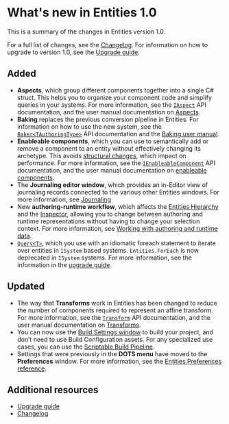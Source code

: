 # What's new in Entities 1.0

This is a summary of the changes in Entities version 1.0.

For a full list of changes, see the [Changelog](xref:changelog). For information on how to upgrade to version 1.0, see the [Upgrade guide](upgrade-guide.md).

## Added

* **Aspects**, which group different components together into a single C# struct. This helps you to organize your component code and simplify queries in your systems. For more information, see the [`IAspect`](xref:Unity.Entities.IAspect) API documentation, and the user manual documentation on [Aspects](aspects-intro.md).
* **Baking** replaces the previous conversion pipeline in Entities. For information on how to use the new system, see the [`Baker<TAuthoringType>`](xref:Unity.Entities.Baker`1) API documentation and the [Baking user manual](baking.md).
* **Enableable components**, which you can use to semantically add or remove a component to an entity without effectively changing its archetype. This avoids [structural changes](concepts-structural-changes.md), which impact on performance. For more information, see the [`IEnableableComponent`](xref:Unity.Entities.IEnableableComponent) API documentation, and the user manual documentation on [enableable components](components-enableable.md).
* The **Journaling editor window**, which provides an in-Editor view of journaling records connected to the various other Entities windows. For more information, see [Journaling](entities-journaling.md)
* New **authoring-runtime workflow**, which affects the [Entities Hierarchy](editor-hierarchy-window.md) and the [Inspector](editor-entity-inspector.md), allowing you to change between authoring and runtime representations without having to change your selection context. For more information, see [Working with authoring and runtime data](editor-authoring-runtime.md).
* [`Query<T>`](xref:Unity.Entities.SystemAPI.Query*), which you use with an idiomatic foreach statement to iterate over entities in `ISystem` based systems. `Entities.ForEach` is now deprecated in `ISystem` systems. For more information, see the information in the [upgrade guide](upgrade-guide.md#remove-entitiesforeach-in-isystem-based-systems).

## Updated

* The way that **Transforms** work in Entities has been changed to reduce the number of components required to represent an affine transform. For more information, see the [`Transform`](xref:Unity.Transforms) API documentation, and the user manual documentation on [Transforms](transforms-intro.md).
* You can now use the [Build Settings window](https://docs.unity3d.com/Manual/BuildSettings.html) to build your project, and don’t need to use Build Configuration assets. For any specialized use cases, you can use the [Scriptable Build Pipeline](https://docs.unity3d.com/Packages/com.unity.scriptablebuildpipeline@1.20/manual/index.html).
* Settings that were previously in the **DOTS menu** have moved to the **Preferences** window. For more information, see the [Entities Preferences reference](editor-preferences.md).

## Additional resources

* [Upgrade guide](upgrade-guide.md)
* [Changelog](xref:changelog)
